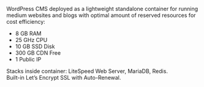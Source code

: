 WordPress CMS deployed as a lightweight standalone container for running medium websites and blogs with optimal amount of reserved resources for cost efficiency:

* 8 GB RAM 
* 25 GHz CPU
* 10 GB SSD Disk
* 300 GB CDN Free
* 1 Public IP

Stacks inside container: LiteSpeed Web Server, MariaDB, Redis.  
Built-in Let’s Encrypt SSL with Auto-Renewal.


